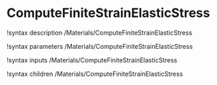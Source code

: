 <!-- MOOSE Documentation Stub: Remove this when content is added. -->

# ComputeFiniteStrainElasticStress
!syntax description /Materials/ComputeFiniteStrainElasticStress

!syntax parameters /Materials/ComputeFiniteStrainElasticStress

!syntax inputs /Materials/ComputeFiniteStrainElasticStress

!syntax children /Materials/ComputeFiniteStrainElasticStress
